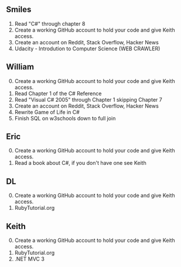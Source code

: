 Smiles
-------
1.  Read "C#" through chapter 8
2.  Create a working GitHub account to hold your code and give Keith access.
3.  Create an account on Reddit, Stack Overflow, Hacker News
4.  Udacity - Introdution to Computer Science (WEB CRAWLER)

 

William
-------
0.  Create a working GitHub account to hold your code and give Keith access.
1.  Read Chapter 1 of the C# Reference
2.  Read "Visual C# 2005" through Chapter 1 skipping Chapter 7
3.  Create an account on Reddit, Stack Overflow, Hacker News
4.  Rewrite Game of Life in C#
5.  Finish SQL on w3schools down to full join

 

Eric
-------
0.  Create a working GitHub account to hold your code and give Keith access.
1.  Read a book about C#, if you don't have one see Keith

 

DL
-------
0.  Create a working GitHub account to hold your code and give Keith access.
1.  RubyTutorial.org


Keith
--------
0.  Create a working GitHub account to hold your code and give Keith access.
1.  RubyTutorial.org
2.  .NET MVC 3
